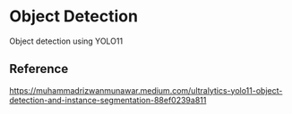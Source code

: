 # Object Detection
Object detection using YOLO11

## Reference
https://muhammadrizwanmunawar.medium.com/ultralytics-yolo11-object-detection-and-instance-segmentation-88ef0239a811
